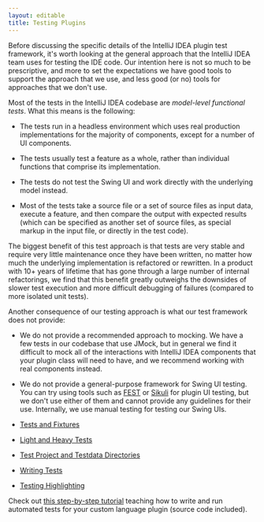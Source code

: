 ```yaml
---
layout: editable
title: Testing Plugins
---
```



Before discussing the specific details of the IntelliJ IDEA plugin test framework, it's worth looking at the general approach that the IntelliJ IDEA team uses for testing the IDE code.
Our intention here is not so much to be prescriptive, and more to set the expectations we have good tools to support the approach that we use, and less good (or no) tools for approaches that we don't use.

Most of the tests in the IntelliJ IDEA codebase are *model-level functional tests*. What this means is the following:

*  The tests run in a headless environment which uses real production implementations for the majority of components, except for a number of UI components.

*  The tests usually test a feature as a whole, rather than individual functions that comprise its implementation.

*  The tests do not test the Swing UI and work directly with the underlying model instead.

*  Most of the tests take a source file or a set of source files as input data, execute a feature, and then compare the output with expected results (which can be specified as another set of source files, as special markup in the input file, or directly in the test code).

The biggest benefit of this test approach is that tests are very stable and require very little maintenance once they have been written, no matter how much the underlying implementation is refactored or rewritten.
In a product with 10+ years of lifetime that has gone through a large number of internal refactorings, we find that this benefit greatly outweighs the downsides of slower test execution and more difficult debugging of failures (compared to more isolated unit tests).

Another consequence of our testing approach is what our test framework does not provide:

*  We do not provide a recommended approach to mocking.
We have a few tests in our codebase that use JMock, but in general we find it difficult to mock all of the interactions with IntelliJ IDEA components that your plugin class will need to have, and we recommend working with real components instead.

*  We do not provide a general-purpose framework for Swing UI testing. You can try using tools such as
[FEST](http://fest.easytesting.org/) or
[Sikuli](http://www.sikuli.org/)
for plugin UI testing, but we don't use either of them and cannot provide any guidelines for their use.
Internally, we use manual testing for testing our Swing UIs.


*  [Tests and Fixtures](basic_topics/testing_plugins/tests_and_fixtures.html)
*  [Light and Heavy Tests](basic_topics/testing_plugins/light_and_heavy_tests.html)
*  [Test Project and Testdata Directories](basic_topics/testing_plugins/test_project_and_testdata_directories.html)
*  [Writing Tests](basic_topics/testing_plugins/writing_tests.html)
*  [Testing Highlighting](basic_topics/testing_plugins/testing_highlighting.html)


Check out
[this step-by-step tutorial](writing_tests_for_plugins.html)
teaching how to write and run automated tests for your custom language plugin (source code included).

